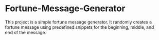 # Fortune-Message-Generator
This project is a simple fortune message generator. It randomly creates a fortune message using predefined snippets for the beginning, middle, and end of the message.
